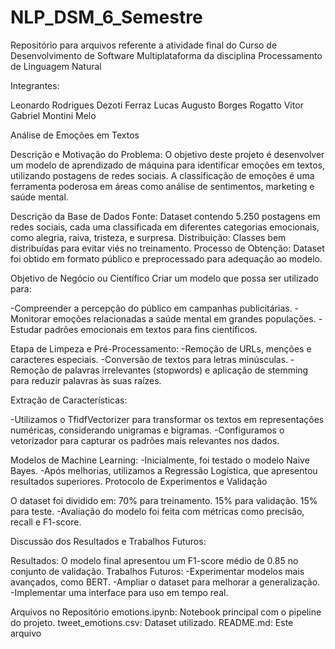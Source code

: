 # NLP_DSM_6_Semestre
Repositório para arquivos referente a atividade final do Curso de Desenvolvimento de Software Multiplataforma da disciplina Processamento de Linguagem Natural

Integrantes:

Leonardo Rodrigues Dezoti Ferraz
Lucas Augusto Borges Rogatto
Vitor Gabriel Montini Melo


Análise de Emoções em Textos

Descrição e Motivação do Problema:
O objetivo deste projeto é desenvolver um modelo de aprendizado de máquina para identificar emoções em textos, utilizando postagens de redes sociais. A classificação de emoções é uma ferramenta poderosa em áreas como análise de sentimentos, marketing e saúde mental.

Descrição da Base de Dados
Fonte: Dataset contendo 5.250 postagens em redes sociais, cada uma classificada em diferentes categorias emocionais, como alegria, raiva, tristeza, e surpresa.
Distribuição: Classes bem distribuídas para evitar viés no treinamento.
Processo de Obtenção: Dataset foi obtido em formato público e preprocessado para adequação ao modelo.


Objetivo de Negócio ou Científico
Criar um modelo que possa ser utilizado para:

-Compreender a percepção do público em campanhas publicitárias.
-Monitorar emoções relacionadas a saúde mental em grandes populações.
-Estudar padrões emocionais em textos para fins científicos.


Etapa de Limpeza e Pré-Processamento:
-Remoção de URLs, menções e caracteres especiais.
-Conversão de textos para letras minúsculas.
-Remoção de palavras irrelevantes (stopwords) e aplicação de stemming para reduzir palavras às suas raízes.

Extração de Características:

-Utilizamos o TfidfVectorizer para transformar os textos em representações numéricas, considerando unigramas e bigramas.
-Configuramos o vetorizador para capturar os padrões mais relevantes nos dados.


Modelos de Machine Learning:
-Inicialmente, foi testado o modelo Naive Bayes.
-Após melhorias, utilizamos a Regressão Logística, que apresentou resultados superiores.
Protocolo de Experimentos e Validação

O dataset foi dividido em:
70% para treinamento.
15% para validação.
15% para teste.
-Avaliação do modelo foi feita com métricas como precisão, recall e F1-score.

Discussão dos Resultados e Trabalhos Futuros:

Resultados: O modelo final apresentou um F1-score médio de 0.85 no conjunto de validação.
Trabalhos Futuros:
-Experimentar modelos mais avançados, como BERT.
-Ampliar o dataset para melhorar a generalização.
-Implementar uma interface para uso em tempo real.


Arquivos no Repositório
emotions.ipynb: Notebook principal com o pipeline do projeto.
tweet_emotions.csv: Dataset utilizado.
README.md: Este arquivo
